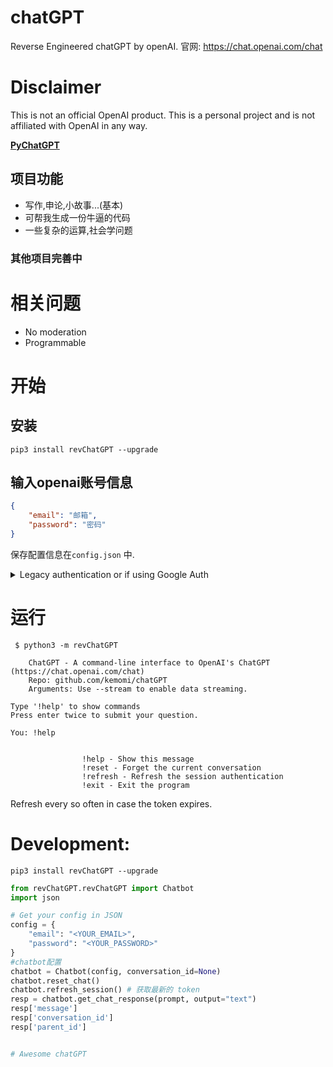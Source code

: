 # chatGPT
Reverse Engineered chatGPT by openAI. 
官网: https://chat.openai.com/chat

# Disclaimer
This is not an official OpenAI product. 
This is a personal project and is not affiliated with OpenAI in any way.




**[PyChatGPT](https://github.com/kemomi/chatGPT)**

## 项目功能
- 写作,申论,小故事...(基本)
- 可帮我生成一份牛逼的代码
- 一些复杂的运算,社会学问题
### 其他项目完善中

# 相关问题

- No moderation
- Programmable

# 开始
## 安装
`pip3 install revChatGPT --upgrade`

## 输入openai账号信息
```json
{
    "email": "邮箱",
    "password": "密码"
}
```
保存配置信息在`config.json` 中.

<details>
 <summary>Legacy authentication or if using Google Auth</summary>
Go to https://chat.openai.com/chat and log in or sign up

1. Open console with `F12`
2. Open `Application` tab > Cookies
3. Copy the value for `__Secure-next-auth.session-token` and paste it into `config.json.example` under `session_token`. You do not need to fill out `Authorization`
4. Save the modified file to `config.json` (In the current working directory)
</details>

# 运行
```
 $ python3 -m revChatGPT            

    ChatGPT - A command-line interface to OpenAI's ChatGPT (https://chat.openai.com/chat)
    Repo: github.com/kemomi/chatGPT
    Arguments: Use --stream to enable data streaming. 
    
Type '!help' to show commands
Press enter twice to submit your question.

You: !help


                !help - Show this message
                !reset - Forget the current conversation
                !refresh - Refresh the session authentication
                !exit - Exit the program
```

Refresh every so often in case the token expires.

# Development:
`pip3 install revChatGPT --upgrade`
```python
from revChatGPT.revChatGPT import Chatbot
import json

# Get your config in JSON
config = {
    "email": "<YOUR_EMAIL>",
    "password": "<YOUR_PASSWORD>"
}
#chatbot配置
chatbot = Chatbot(config, conversation_id=None)
chatbot.reset_chat() 
chatbot.refresh_session() # 获取最新的 token
resp = chatbot.get_chat_response(prompt, output="text")
resp['message']
resp['conversation_id'] 
resp['parent_id'] 


# Awesome chatGPT


